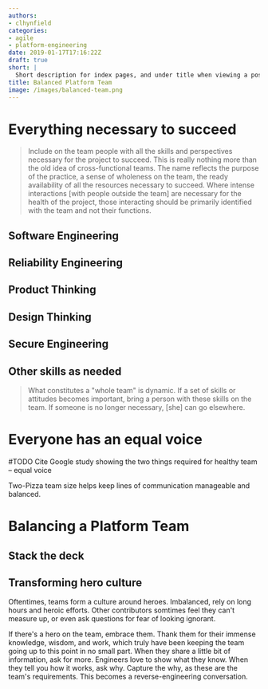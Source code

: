 ```yaml
---
authors:
- clhynfield
categories:
- agile
- platform-engineering
date: 2019-01-17T17:16:22Z
draft: true
short: |
  Short description for index pages, and under title when viewing a post. Lorem ipsum dolor sit amet, consectetur adipisicing elit, sed do eiusmod tempor incididunt ut labore et dolore magna aliqua. Ut enim ad minim veniam.
title: Balanced Platform Team
image: /images/balanced-team.png
---
```


# Everything necessary to succeed

> Include on the team people with all the skills and perspectives necessary for the project to succeed. This is really nothing more than the old idea of cross-functional teams. The name reflects the purpose of the practice, a sense of wholeness on the team, the ready availability of all the resources necessary to succeed. Where intense interactions [with people outside the team] are necessary for the health of the project, those interacting should be primarily identified with the team and not their functions.

## Software Engineering

## Reliability Engineering

## Product Thinking

## Design Thinking

## Secure Engineering

## Other skills as needed

> What constitutes a "whole team" is dynamic. If a set of skills or attitudes becomes important, bring a person with these skills on the team. If someone is no longer necessary, [she] can go elsewhere. 

# Everyone has an equal voice

#TODO Cite Google study showing the two things required for healthy team – equal voice

Two-Pizza team size helps keep lines of communication manageable and balanced. 

# Balancing a Platform Team

## Stack the deck

## Transforming hero culture

Oftentimes, teams form a culture around heroes. Imbalanced, rely on long hours and heroic efforts. Other contributors somtimes feel they can't measure up, or even ask questions for fear of looking ignorant. 

If there's a hero on the team, embrace them. Thank them for their immense knowledge, wisdom, and work, which truly have been keeping the team going up to this point in no small part. When they share a little bit of information, ask for more. Engineers love to show what they know. When they tell you how it works, ask why. Capture the why, as these are the team's requirements. This becomes a reverse-engineering conversation. 